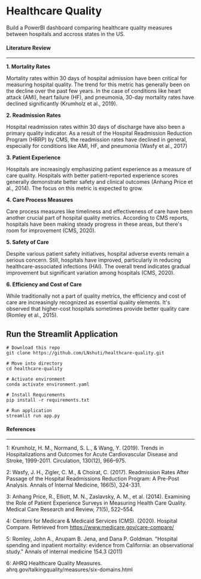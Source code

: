 # Healthcare Quality
Build a PowerBI dashboard comparing healthcare quality measures between hospitals and accross states in the US. 

#### Literature Review 
----------------------

**1. Mortality Rates**

Mortality rates within 30 days of hospital admission have been critical for measuring hospital quality. The trend for this metric has generally been on the decline over the past few years. In the case of conditions like heart attack (AMI), heart failure (HF), and pneumonia, 30-day mortality rates have declined significantly (Krumholz et al., 2019).

**2. Readmission Rates**

Hospital readmission rates within 30 days of discharge have also been a primary quality indicator. As a result of the Hospital Readmission Reduction Program (HRRP) by CMS, the readmission rates have declined in general, especially for conditions like AMI, HF, and pneumonia (Wasfy et al., 2017)

**3. Patient Experience**

Hospitals are increasingly emphasizing patient experience as a measure of care quality. Hospitals with better patient-reported experience scores generally demonstrate better safety and clinical outcomes (Anhang Price et al., 2014). The focus on this metric is expected to grow.

**4. Care Process Measures**

Care process measures like timeliness and effectiveness of care have been another crucial part of hospital quality metrics. According to CMS reports, hospitals have been making steady progress in these areas, but there's room for improvement (CMS, 2020).

**5. Safety of Care**

Despite various patient safety initiatives, hospital adverse events remain a serious concern. Still, hospitals have improved, particularly in reducing healthcare-associated infections (HAI). The overall trend indicates gradual improvement but significant variation among hospitals (CMS, 2020).

**6. Efficiency and Cost of Care**

While traditionally not a part of quality metrics, the efficiency and cost of care are increasingly recognized as essential quality elements. It's observed that higher-cost hospitals sometimes provide better quality care (Romley et al., 2015).

## Run the Streamlit Application

```{bash}
# Download this repo 
git clone https://github.com/LNshuti/healthcare-quality.git

# Move into directory
cd healthcare-quality

# Activate environment
conda activate environment.yaml 

# Install Requirements 
pip install -r requirements.txt 

# Run application 
streamlit run app.py
````

#### References
---------------

1: Krumholz, H. M., Normand, S. L., & Wang, Y. (2019). Trends in Hospitalizations and Outcomes for Acute Cardiovascular Disease and Stroke, 1999-2011. Circulation, 130(12), 966–975.

2: Wasfy, J. H., Zigler, C. M., & Choirat, C. (2017). Readmission Rates After Passage of the Hospital Readmissions Reduction Program: A Pre-Post Analysis. Annals of Internal Medicine, 166(5), 324-331.

3: Anhang Price, R., Elliott, M. N., Zaslavsky, A. M., et al. (2014). Examining the Role of Patient Experience Surveys in Measuring Health Care Quality. Medical Care Research and Review, 71(5), 522–554.

4: Centers for Medicare & Medicaid Services (CMS). (2020). Hospital Compare. Retrieved from https://www.medicare.gov/care-compare/

5: Romley, John A., Anupam B. Jena, and Dana P. Goldman. "Hospital spending and inpatient mortality: evidence from California: an observational study." Annals of internal medicine 154.3 (2011)

6: AHRQ Healthcare Quality Measures. ahrq.gov/talkingquality/measures/six-domains.html


